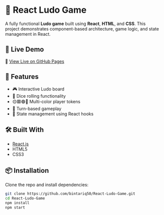 # 🎲 React Ludo Game

A fully functional **Ludo game** built using **React**, **HTML**, and **CSS**. This project demonstrates component-based architecture, game logic, and state management in React.

## 🚀 Live Demo

🔗 [View Live on GitHub Pages](https://bintariq50.github.io/React-Ludo-Game/)

## 📂 Features

- 🎮 Interactive Ludo board
- 🎲 Dice rolling functionality
- 🟡🟥🟢🔵 Multi-color player tokens
- 🔁 Turn-based gameplay
- 🧠 State management using React hooks

## 🛠️ Built With

- [React.js](https://reactjs.org/)
- HTML5
- CSS3

## 📦 Installation

Clone the repo and install dependencies:

```bash
git clone https://github.com/bintariq50/React-Ludo-Game.git
cd React-Ludo-Game
npm install
npm start
